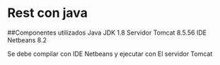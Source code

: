 # Rest con java
##Componentes utilizados
Java JDK 1.8
Servidor Tomcat 8.5.56
IDE Netbeans 8.2

Se debe compilar con IDE Netbeans y ejecutar con El servidor Tomcat